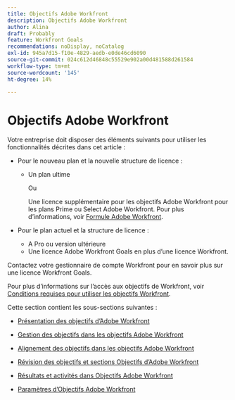 ```yaml
---
title: Objectifs Adobe Workfront
description: Objectifs Adobe Workfront
author: Alina
draft: Probably
feature: Workfront Goals
recommendations: noDisplay, noCatalog
exl-id: 945a7d15-f10e-4829-aedb-e0de46cd6090
source-git-commit: 024c612d46848c55529e902a00d481588d261584
workflow-type: tm+mt
source-wordcount: '145'
ht-degree: 14%

---
```


# Objectifs Adobe Workfront

Votre entreprise doit disposer des éléments suivants pour utiliser les fonctionnalités décrites dans cet article :

* Pour le nouveau plan et la nouvelle structure de licence :

   * Un plan ultime

     Ou

     Une licence supplémentaire pour les objectifs Adobe Workfront pour les plans Prime ou Select Adobe Workfront. Pour plus d’informations, voir [Formule Adobe Workfront](https://www.workfront.com/plans).

* Pour le plan actuel et la structure de licence :

   * A Pro ou version ultérieure
   * Une licence Adobe Workfront Goals en plus d’une licence Workfront.

Contactez votre gestionnaire de compte Workfront pour en savoir plus sur une licence Workfront Goals.

Pour plus d’informations sur l’accès aux objectifs de Workfront, voir [Conditions requises pour utiliser les objectifs Workfront](../workfront-goals/goal-management/access-needed-for-wf-goals.md).

Cette section contient les sous-sections suivantes :

* [Présentation des objectifs d’Adobe Workfront](../workfront-goals/goal-management/wf-goals-overview.md)
* [Gestion des objectifs dans les objectifs Adobe Workfront](../workfront-goals/goal-management/goal-management.md)
* [Alignement des objectifs dans les objectifs Adobe Workfront](../workfront-goals/goal-alignment/goal-alignment.md)
* [Révision des objectifs et sections Objectifs d’Adobe Workfront](../workfront-goals/goal-review-and-workfront-goals-sections/goal-review-wf-goals-sections.md)
* [Résultats et activités dans Objectifs Adobe Workfront](../workfront-goals/results-and-activities/results-and-activities.md)

  <!--
  <li>Tips, tricks, and troubleshooting for Workfront Goals (might come after GA)</li>
  -->

* [Paramètres d’Objectifs Adobe Workfront](../workfront-goals/workfront-goals-settings/wf-goals-settings.md)
